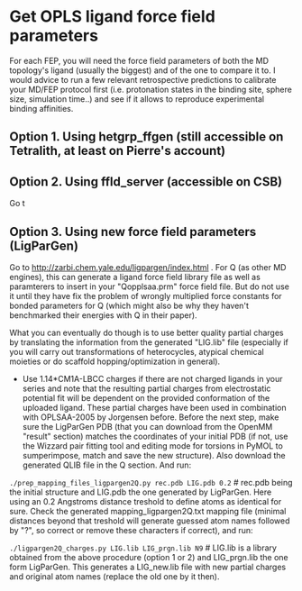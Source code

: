 # Get OPLS ligand force field parameters

For each FEP, you will need the force field parameters of both the MD topology's ligand (usually the biggest) and of the one to compare it to. I would advice to run a few relevant retrospective predictions to calibrate your MD/FEP protocol first (i.e. protonation states in the binding site, sphere size, simulation time..) and see if it allows to reproduce experimental binding affinities.


## **Option 1. Using hetgrp_ffgen (still accessible on Tetralith, at least on Pierre's account)**



## **Option 2. Using ffld_server (accessible on CSB)**

Go t

## **Option 3. Using new force field parameters (LigParGen)**

Go to http://zarbi.chem.yale.edu/ligpargen/index.html . For Q (as other MD engines), this can generate a ligand force field library file as well as paramterers to insert in your "Qopplsaa.prm" force field file. But do not use it until they have fix the problem of wrongly multiplied force constants for bonded parameters for Q (which might also be why they haven't benchmarked their energies with Q in their paper). 

What you can eventually do though is to use better quality partial charges by translating the information from the generated "LIG.lib" file (especially if you will carry out transformations of heterocycles, atypical chemical moieties or do scaffold hopping/optimization in general). 

- Use 1.14\*CM1A-LBCC charges if there are not charged ligands in your series and note that the resulting partial charges from electrostatic potential fit will be dependent on the provided conformation of the uploaded ligand. These partial charges have been used in combination with OPLSAA-2005 by Jorgensen before. Before the next step, make sure the LigParGen PDB (that you can download from the OpenMM "result" section) matches the coordinates of your initial PDB (if not, use the Wizzard pair fitting tool and editing mode for torsions in PyMOL to sumperimpose, match and save the new structure). Also download the generated QLIB file in the Q section. And run:

```./prep_mapping_files_ligpargen2Q.py rec.pdb LIG.pdb 0.2``` # rec.pdb being the initial structure and LIG.pdb the one generated by LigParGen. Here using an 0.2 Angstroms distance treshold to define atoms as identical for sure. Check the generated mapping_ligpargen2Q.txt mapping file (minimal distances beyond that treshold will generate guessed atom names followed by "?", so correct or remove these characters if correct), and run:

```./ligpargen2Q_charges.py LIG.lib LIG_prgn.lib N9``` # LIG.lib is a library obtained from the above procedure (option 1 or 2) and LIG_prgn.lib the one form LigParGen. This generates a LIG_new.lib file with new partial charges and original atom names (replace the old one by it then).
